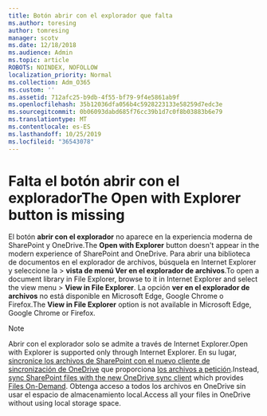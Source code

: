 ```yaml
---
title: Botón abrir con el explorador que falta
ms.author: toresing
author: tomresing
manager: scotv
ms.date: 12/18/2018
ms.audience: Admin
ms.topic: article
ROBOTS: NOINDEX, NOFOLLOW
localization_priority: Normal
ms.collection: Adm_O365
ms.custom: ''
ms.assetid: 712afc25-b9db-4f55-bf79-9f4e5861ab9f
ms.openlocfilehash: 35b12036dfa056b4c5928223133e58259d7edc3e
ms.sourcegitcommit: 0b06093dabd685f76cc39b1d7c0f8b03883b6e79
ms.translationtype: MT
ms.contentlocale: es-ES
ms.lasthandoff: 10/25/2019
ms.locfileid: "36543078"
---
```

# <a name="the-open-with-explorer-button-is-missing"></a><span data-ttu-id="1a6ce-102">Falta el botón abrir con el explorador</span><span class="sxs-lookup"><span data-stu-id="1a6ce-102">The Open with Explorer button is missing</span></span>

<span data-ttu-id="1a6ce-103">El botón **abrir con el explorador** no aparece en la experiencia moderna de SharePoint y OneDrive.</span><span class="sxs-lookup"><span data-stu-id="1a6ce-103">The **Open with Explorer** button doesn't appear in the modern experience of SharePoint and OneDrive.</span></span> <span data-ttu-id="1a6ce-104">Para abrir una biblioteca de documentos en el explorador de archivos, búsquela en Internet Explorer y seleccione la \> **vista de menú Ver en el explorador de archivos**.</span><span class="sxs-lookup"><span data-stu-id="1a6ce-104">To open a document library in File Explorer, browse to it in Internet Explorer and select the view menu \> **View in File Explorer**.</span></span> <span data-ttu-id="1a6ce-105">La opción **ver en el explorador de archivos** no está disponible en Microsoft Edge, Google Chrome o Firefox.</span><span class="sxs-lookup"><span data-stu-id="1a6ce-105">The **View in File Explorer** option is not available in Microsoft Edge, Google Chrome or Firefox.</span></span> 
  
> [!NOTE]
> <span data-ttu-id="1a6ce-106">Abrir con el explorador solo se admite a través de Internet Explorer.</span><span class="sxs-lookup"><span data-stu-id="1a6ce-106">Open with Explorer is supported only through Internet Explorer.</span></span> <span data-ttu-id="1a6ce-107">En su lugar, [sincronice los archivos de SharePoint con el nuevo cliente de sincronización de OneDrive](https://support.office.com/article/6de9ede8-5b6e-4503-80b2-6190f3354a88.aspx) que proporciona [los archivos a petición](https://support.office.com/article/0e6860d3-d9f3-4971-b321-7092438fb38e.aspx).</span><span class="sxs-lookup"><span data-stu-id="1a6ce-107">Instead, [sync SharePoint files with the new OneDrive sync client](https://support.office.com/article/6de9ede8-5b6e-4503-80b2-6190f3354a88.aspx) which provides [Files On-Demand](https://support.office.com/article/0e6860d3-d9f3-4971-b321-7092438fb38e.aspx).</span></span> <span data-ttu-id="1a6ce-108">Obtenga acceso a todos los archivos en OneDrive sin usar el espacio de almacenamiento local.</span><span class="sxs-lookup"><span data-stu-id="1a6ce-108">Access all your files in OneDrive without using local storage space.</span></span> 
  

